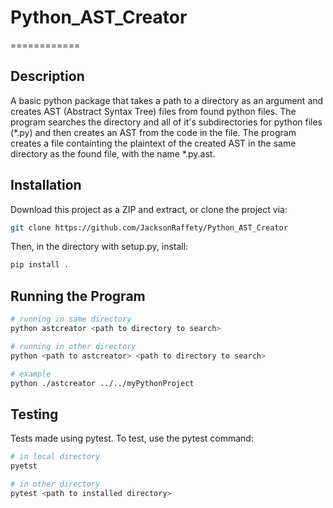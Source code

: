 # Python_AST_Creator
============

Description
----------
A basic python package that takes a path to a directory as an argument and creates AST (Abstract Syntax Tree) files from found python files.
The program searches the directory and all of it's subdirectories for python files (*.py) and then creates an AST from the code in the file.
The program creates a file containting the plaintext of the created AST in the same directory as the found file, with the name *.py.ast.

Installation
--------------
Download this project as a ZIP and extract, or clone the project via:
```bash
git clone https://github.com/JacksonRaffety/Python_AST_Creator
```

Then, in the directory with setup.py, install:
```bash
pip install .
```

Running the Program
----------------------
```bash
# running in same directory
python astcreator <path to directory to search>

# running in other directory
python <path to astcreator> <path to directory to search>

# example
python ./astcreator ../../myPythonProject
```

Testing
--------------
Tests made using pytest. To test, use the pytest command:
```bash
# in local directory
pyetst

# in other directory
pytest <path to installed directory>
